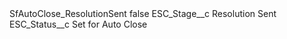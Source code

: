 <?xml version="1.0" encoding="UTF-8"?>
<CustomMetadata xmlns="http://soap.sforce.com/2006/04/metadata" xmlns:xsi="http://www.w3.org/2001/XMLSchema-instance" xmlns:xsd="http://www.w3.org/2001/XMLSchema">
    <label>SfAutoClose_ResolutionSent</label>
    <protected>false</protected>
    <values>
        <field>ESC_Stage__c</field>
        <value xsi:type="xsd:string">Resolution Sent</value>
    </values>
    <values>
        <field>ESC_Status__c</field>
        <value xsi:type="xsd:string">Set for Auto Close</value>
    </values>
</CustomMetadata>
